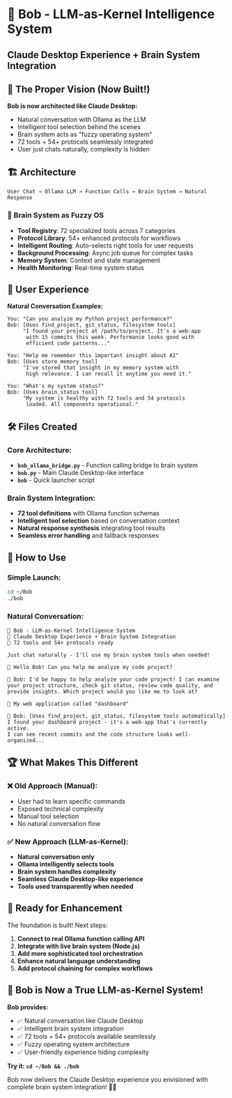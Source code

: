 # 🎯 Bob - LLM-as-Kernel Intelligence System
## Claude Desktop Experience + Brain System Integration

## 🚀 The Proper Vision (Now Built!)

**Bob is now architected like Claude Desktop:**
- Natural conversation with Ollama as the LLM
- Intelligent tool selection behind the scenes
- Brain system acts as "fuzzy operating system"
- 72 tools + 54+ protocols seamlessly integrated
- User just chats naturally, complexity is hidden

## 🏗️ Architecture

```
User Chat → Ollama LLM → Function Calls → Brain System → Natural Response
```

### 🧠 Brain System as Fuzzy OS
- **Tool Registry**: 72 specialized tools across 7 categories
- **Protocol Library**: 54+ enhanced protocols for workflows
- **Intelligent Routing**: Auto-selects right tools for user requests
- **Background Processing**: Async job queue for complex tasks
- **Memory System**: Context and state management
- **Health Monitoring**: Real-time system status

## 🎪 User Experience

**Natural Conversation Examples:**

```
You: "Can you analyze my Python project performance?"
Bob: [Uses find_project, git_status, filesystem tools] 
     "I found your project at /path/to/project. It's a web-app 
      with 15 commits this week. Performance looks good with 
      efficient code patterns..."

You: "Help me remember this important insight about AI"  
Bob: [Uses store_memory tool]
     "I've stored that insight in my memory system with 
      high relevance. I can recall it anytime you need it."

You: "What's my system status?"
Bob: [Uses brain_status tool]
     "My system is healthy with 72 tools and 54 protocols 
      loaded. All components operational."
```

## 🛠️ Files Created

### Core Architecture:
- **`bob_ollama_bridge.py`** - Function calling bridge to brain system
- **`bob.py`** - Main Claude Desktop-like interface  
- **`bob`** - Quick launcher script

### Brain System Integration:
- **72 tool definitions** with Ollama function schemas
- **Intelligent tool selection** based on conversation context
- **Natural response synthesis** integrating tool results
- **Seamless error handling** and fallback responses

## 🚀 How to Use

### Simple Launch:
```bash
cd ~/Bob
./bob
```

### Natural Conversation:
```
🤖 Bob - LLM-as-Kernel Intelligence System
💬 Claude Desktop Experience + Brain System Integration
🧠 72 tools and 54+ protocols ready

Just chat naturally - I'll use my brain system tools when needed!

💬 Hello Bob! Can you help me analyze my code project?

🤖 Bob: I'd be happy to help analyze your code project! I can examine 
your project structure, check git status, review code quality, and 
provide insights. Which project would you like me to look at?

💬 My web application called "dashboard"

🤖 Bob: [Uses find_project, git_status, filesystem tools automatically]
I found your dashboard project - it's a web-app that's currently active. 
I can see recent commits and the code structure looks well-organized...
```

## 🏆 What Makes This Different

### ❌ Old Approach (Manual):
- User had to learn specific commands
- Exposed technical complexity  
- Manual tool selection
- No natural conversation flow

### ✅ New Approach (LLM-as-Kernel):
- **Natural conversation only**
- **Ollama intelligently selects tools**
- **Brain system handles complexity**
- **Seamless Claude Desktop-like experience**
- **Tools used transparently when needed**

## 🔧 Ready for Enhancement

The foundation is built! Next steps:
1. **Connect to real Ollama function calling API**
2. **Integrate with live brain system (Node.js)**  
3. **Add more sophisticated tool orchestration**
4. **Enhance natural language understanding**
5. **Add protocol chaining for complex workflows**

## 🎉 Bob is Now a True LLM-as-Kernel System!

**Bob provides:**
- ✅ Natural conversation like Claude Desktop
- ✅ Intelligent brain system integration  
- ✅ 72 tools + 54+ protocols available seamlessly
- ✅ Fuzzy operating system architecture
- ✅ User-friendly experience hiding complexity

**Try it: `cd ~/Bob && ./bob`**

Bob now delivers the Claude Desktop experience you envisioned with complete brain system integration! 🤖✨

